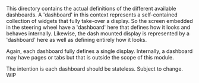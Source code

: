 This directory contains the actual definitions of the different available dashboards. A 'dashboard' in this context 
represents a self-contained collection of widgets that fully take-over a display. So the screen embedded in the steering
wheel have a 'dashboard' here that defines how it looks and behaves internally. Likewise, the dash mounted display is 
represented by a 'dashboard' here as well as defining entirely how it looks.

Again, each dashboard fully defines a single display. Internally, a dashboard may have pages or tabs but that is outside
the scope of this module.

The intention is each dashboard should be stateless. Subject to change. WIP